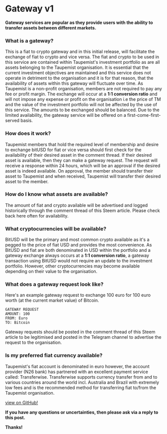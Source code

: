 # Gateway v1
**Gateway services are popular as they provide users with the ability to transfer assets between different markets.**

### What is a gateway?
This is a fiat to crypto gateway and in this initial release, will facilitate the exchange of fiat to crypto and vice versa.
The fiat and crypto to be used in this service are contained within Taupemist's investment portfolio as are all assets belonging to the Taupemist organisation. It is essential that the current investment objectives are maintained and this service does not operate in detriment to the organisation and it is for that reason, that the availability of assets within this gateway will fluctuate over time.
As Taupemist is a non-profit organisation, members are not required to pay any fee or profit margin.
The exchange will occur at a **1:1 conversion ratio** and will not impose any expense or profit on the organisation i.e the price of TM and the value of the investment portfolio will not be affected by the use of this service.
The amounts to be exchanged should be balanced.
Due to the limited availability, the gateway service will be offered on a  first-come-first-served basis. 

### How does it work?
Taupemist members that hold the required level of membership and desire to exchange bitUSD for fiat or vice versa should first check for the availability of their desired asset in the comment thread.
If their desired asset is available, then they can make a gateway request.
The request will receive a response within 24 hours, which will be an approval if the desired asset is indeed available.
On approval, the member should transfer their asset to Taupemist and when received, Taupemist will transfer their desired asset to the member.

### How do I know what assets are available?
The amount of fiat and crypto available will be advertised and logged historically through the comment thread of this Steem article.
Please check back here often for availability.

### What cryptocurrencies will be available?
BitUSD will be the primary and most common crypto available as it's a pegged to the price of fiat USD and provides the most convenience.
As BitUSD and fiat are both denominated in USD within the portfolio and a gateway exchange always occurs at a **1:1 conversion ratio**, a gateway transaction using BitUSD would not require an update to the investment portfolio. However, other cryptocurrencies may become available depending on their value to the organisation.

### What does a gateway request look like?
Here's an example gateway request to exchange 100 euro for 100 euro worth (at the current market value) of Bitcoin.
```
GATEWAY REQUEST
AMOUNT: 100
FROM: Euro
TO: Bitcoin
```
Gateway requests should be posted in the comment thread of this Steem article to be legitimised and posted in the Telegram channel to advertise the request to the organisation.

### Is my preferred fiat currency available?
Taupemist's fiat account is denominated in euro however, the account provider (N26 bank) has partnered with an excellent payment service called: Transferwise. Transferwise supports currency transfer from and to various countries around the world incl. Australia and Brazil with extremely low fees and is the recommended method for transferring fiat to/from the Taupemist organisation.


[view on GitHub!](https://github.com/TaupeMist/TaupeMist/blob/master/Gateway.md)

**If you have any questions or uncertainties, then please ask via a reply to this post.**

**Thanks!**
